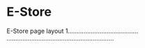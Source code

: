 # E-Store
E-Store page layout 1........................................
.............................................................
